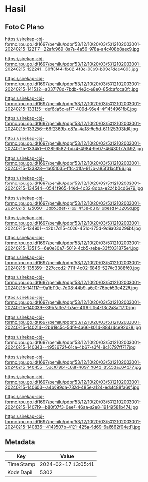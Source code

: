 # Hasil

## Foto C Plano

https://sirekap-obj-formc.kpu.go.id/1697/pemilu/pdpr/53/12/10/20/03/5312102003001-20240215-122117--22afd969-8a7a-4a56-978a-a4c408b8aec9.jpg

https://sirekap-obj-formc.kpu.go.id/1697/pemilu/pdpr/53/12/10/20/03/5312102003001-20240215-122241--30ff8f44-fb02-4f3e-96b9-b99e7dee4693.jpg

https://sirekap-obj-formc.kpu.go.id/1697/pemilu/pdpr/53/12/10/20/03/5312102003001-20240215-141532--a037178d-7bdb-4e2c-a8e0-85dcafcca0fc.jpg

https://sirekap-obj-formc.kpu.go.id/1697/pemilu/pdpr/53/12/10/20/03/5312102003001-20240215-133125--def6da5c-af71-409d-96e4-4f1454961fb0.jpg

https://sirekap-obj-formc.kpu.go.id/1697/pemilu/pdpr/53/12/10/20/03/5312102003001-20240215-133256--66f2369b-c87a-4a18-9e5d-611f25303fd0.jpg

https://sirekap-obj-formc.kpu.go.id/1697/pemilu/pdpr/53/12/10/20/03/5312102003001-20240215-133451--02896582-bda4-4984-9e07-46430f77d592.jpg

https://sirekap-obj-formc.kpu.go.id/1697/pemilu/pdpr/53/12/10/20/03/5312102003001-20240215-133828--1a051035-fffc-41fa-912b-a85f31bcff66.jpg

https://sirekap-obj-formc.kpu.go.id/1697/pemilu/pdpr/53/12/10/20/03/5312102003001-20240215-134544--0544f965-146d-4c32-8dba-e224b0cd6e79.jpg

https://sirekap-obj-formc.kpu.go.id/1697/pemilu/pdpr/53/12/10/20/03/5312102003001-20240215-125050--3bb53def-7169-4f3e-b319-6bead143209d.jpg

https://sirekap-obj-formc.kpu.go.id/1697/pemilu/pdpr/53/12/10/20/03/5312102003001-20240215-134901--42b47d15-4036-451c-875d-9d9a03d299bf.jpg

https://sirekap-obj-formc.kpu.go.id/1697/pemilu/pdpr/53/12/10/20/03/5312102003001-20240215-135115--6e0e30a7-5019-4cb5-aebe-33f5031875e4.jpg

https://sirekap-obj-formc.kpu.go.id/1697/pemilu/pdpr/53/12/10/20/03/5312102003001-20240215-135359--227dccd2-7111-4c02-9846-5270c3388f60.jpg

https://sirekap-obj-formc.kpu.go.id/1697/pemilu/pdpr/53/12/10/20/03/5312102003001-20240215-141117--9a1bf10e-7d08-44b9-a6c0-76beb53c4229.jpg

https://sirekap-obj-formc.kpu.go.id/1697/pemilu/pdpr/53/12/10/20/03/5312102003001-20240215-140039--39b7a3e7-b7ae-4ff9-bf54-13c2a8af17f0.jpg

https://sirekap-obj-formc.kpu.go.id/1697/pemilu/pdpr/53/12/10/20/03/5312102003001-20240215-140214--2b618c5c-5df9-4a66-8014-884a4ce92d88.jpg

https://sirekap-obj-formc.kpu.go.id/1697/pemilu/pdpr/53/12/10/20/03/5312102003001-20240215-140343--4958672f-61ca-4b67-a3f4-8c16797ff717.jpg

https://sirekap-obj-formc.kpu.go.id/1697/pemilu/pdpr/53/12/10/20/03/5312102003001-20240215-140455--5dc079b1-c8df-4897-9843-85533ac84377.jpg

https://sirekap-obj-formc.kpu.go.id/1697/pemilu/pdpr/53/12/10/20/03/5312102003001-20240215-140603--a4b099da-732d-485e-a124-edaf488fa60f.jpg

https://sirekap-obj-formc.kpu.go.id/1697/pemilu/pdpr/53/12/10/20/03/5312102003001-20240215-140719--b80f07f3-0ee7-46aa-a2e8-19149581b474.jpg

https://sirekap-obj-formc.kpu.go.id/1697/pemilu/pdpr/53/12/10/20/03/5312102003001-20240215-140836--4149507b-4121-425a-9d69-6a6662f04ed1.jpg


## Metadata

| Key        | Value               |
| ---------- | ------------------- |
| Time Stamp | 2024-02-17 13:05:41 |
| Kode Dapil | 5302                |



